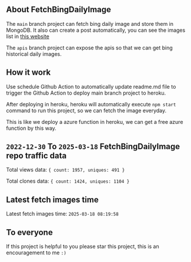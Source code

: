 ## About FetchBingDailyImage

The `main` branch project can fetch bing daily image and store them in MongoDB.
It also can create a post automatically, you can see the images list in [this website](https://oursalbum.netlify.app)

The `apis` branch project can expose the apis so that we can get bing historical daily images.

## How it work

Use schedule Github Action to automatically update readme.md file to trigger the Github Action to deploy main branch project to heroku.

After deploying in heroku, heroku will automatically execute `npm start` command to run this project, so we can fetch the image everyday.

This is like we deploy a azure function in heroku, we can get a free azure function by this way.

## `2022-12-30` To `2025-03-18` FetchBingDailyImage repo traffic data

Total views data: `{ count: 1957, uniques: 491 }`

Total clones data: `{ count: 1424, uniques: 1104 }`

## Latest fetch images time

Latest fetch images time: `2025-03-18 08:19:58`

## To everyone

If this project is helpful to you please star this project, this is an encouragement to me `:)`



